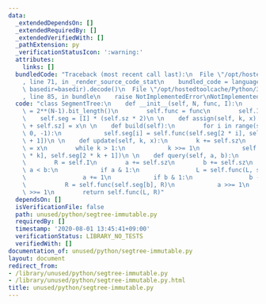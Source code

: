 ```yaml
---
data:
  _extendedDependsOn: []
  _extendedRequiredBy: []
  _extendedVerifiedWith: []
  _pathExtension: py
  _verificationStatusIcon: ':warning:'
  attributes:
    links: []
  bundledCode: "Traceback (most recent call last):\n  File \"/opt/hostedtoolcache/Python/3.8.5/x64/lib/python3.8/site-packages/onlinejudge_verify/documentation/build.py\"\
    , line 71, in _render_source_code_stat\n    bundled_code = language.bundle(stat.path,\
    \ basedir=basedir).decode()\n  File \"/opt/hostedtoolcache/Python/3.8.5/x64/lib/python3.8/site-packages/onlinejudge_verify/languages/python.py\"\
    , line 85, in bundle\n    raise NotImplementedError\nNotImplementedError\n"
  code: "class SegmentTree:\n    def __init__(self, N, func, I):\n        self.sz\
    \ = 2**(N-1).bit_length()\n        self.func = func\n        self.I = I\n    \
    \    self.seg = [I] * (self.sz * 2)\n \n    def assign(self, k, x):\n        self.seg[k\
    \ + self.sz] = x\n \n    def build(self):\n        for i in range(self.sz - 1,\
    \ 0, -1):\n            self.seg[i] = self.func(self.seg[2 * i], self.seg[2 * i\
    \ + 1])\n \n    def update(self, k, x):\n        k += self.sz\n        self.seg[k]\
    \ = x\n        while k > 1:\n            k >>= 1\n            self.seg[k] = self.func(self.seg[2\
    \ * k], self.seg[2 * k + 1])\n \n    def query(self, a, b):\n        L = self.I\n\
    \        R = self.I\n        a += self.sz\n        b += self.sz\n        while\
    \ a < b:\n            if a & 1:\n                L = self.func(L, self.seg[a])\n\
    \                a += 1\n            if b & 1:\n                b -= 1\n     \
    \           R = self.func(self.seg[b], R)\n            a >>= 1\n            b\
    \ >>= 1\n        return self.func(L, R)"
  dependsOn: []
  isVerificationFile: false
  path: unused/python/segtree-immutable.py
  requiredBy: []
  timestamp: '2020-08-01 13:45:41+09:00'
  verificationStatus: LIBRARY_NO_TESTS
  verifiedWith: []
documentation_of: unused/python/segtree-immutable.py
layout: document
redirect_from:
- /library/unused/python/segtree-immutable.py
- /library/unused/python/segtree-immutable.py.html
title: unused/python/segtree-immutable.py
---
```

